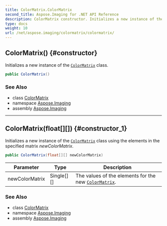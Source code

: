 ```yaml
---
title: ColorMatrix.ColorMatrix
second_title: Aspose.Imaging for .NET API Reference
description: ColorMatrix constructor. Initializes a new instance of the ColorMatrix class
type: docs
weight: 10
url: /net/aspose.imaging/colormatrix/colormatrix/
---
```

## ColorMatrix() {#constructor}

Initializes a new instance of the [`ColorMatrix`](../) class.

```csharp
public ColorMatrix()
```

### See Also

* class [ColorMatrix](../)
* namespace [Aspose.Imaging](../../colormatrix/)
* assembly [Aspose.Imaging](../../../)

---

## ColorMatrix(float[][]) {#constructor_1}

Initializes a new instance of the [`ColorMatrix`](../) class using the elements in the specified matrix *newColorMatrix*.

```csharp
public ColorMatrix(float[][] newColorMatrix)
```

| Parameter | Type | Description |
| --- | --- | --- |
| newColorMatrix | Single[][] | The values of the elements for the new [`ColorMatrix`](../). |

### See Also

* class [ColorMatrix](../)
* namespace [Aspose.Imaging](../../colormatrix/)
* assembly [Aspose.Imaging](../../../)


